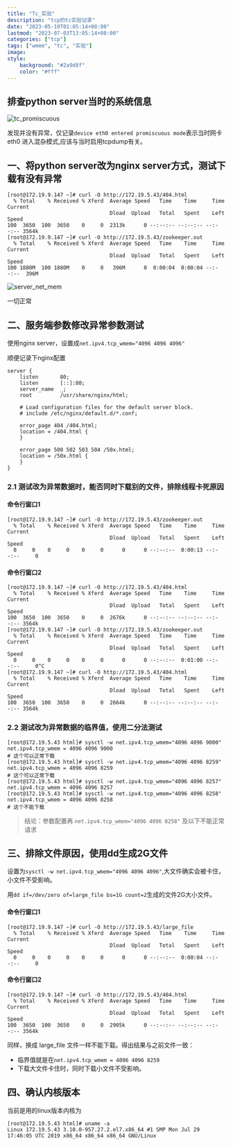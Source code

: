 ```yaml
---
title: "Tc_实验"
description: "tcp的tc实验记录"
date: "2023-05-19T01:05:14+08:00"
lastmod: "2023-07-03T13:05:14+08:00"
categories: ["tcp"]
tags: ["wmem", "tc", "实验"]
image: 
style:
    background: "#2a9d8f"
    color: "#fff"
---
```


## 排查python server当时的系统信息
![tc_promiscuous](/images/tc_promiscuous.png)

发现并没有异常，仅记录`device eth0 entered promiscuous mode`表示当时网卡 eth0 进入混杂模式,应该与当时启用tcpdump有关。

## 一、将python server改为nginx server方式，测试下载有没有异常
```
[root@172.19.9.147 ~]# curl -O http://172.19.5.43/404.html
  % Total    % Received % Xferd  Average Speed   Time    Time     Time  Current
                                 Dload  Upload   Total   Spent    Left  Speed
100  3650  100  3650    0     0  2313k      0 --:--:-- --:--:-- --:--:-- 3564k
[root@172.19.9.147 ~]# curl -O http://172.19.5.43/zookeeper.out
  % Total    % Received % Xferd  Average Speed   Time    Time     Time  Current
                                 Dload  Upload   Total   Spent    Left  Speed
100 1880M  100 1880M    0     0   396M      0  0:00:04  0:00:04 --:--:--  396M
```

![server_net_mem](/images/server_net_mem.png)

一切正常

## 二、服务端参数修改异常参数测试
使用nginx server，设置成`net.ipv4.tcp_wmem="4096 4096 4096"`

顺便记录下nginx配置
```
server {
    listen       80;
    listen       [::]:80;
    server_name  _;
    root         /usr/share/nginx/html;

    # Load configuration files for the default server block.
    # include /etc/nginx/default.d/*.conf;

    error_page 404 /404.html;
    location = /404.html {
    }

    error_page 500 502 503 504 /50x.html;
    location = /50x.html {
    }
}
```

### 2.1 测试改为异常数据时，能否同时下载别的文件，排除线程卡死原因

#### 命令行窗口1
```
[root@172.19.9.147 ~]# curl -O http://172.19.5.43/zookeeper.out
  % Total    % Received % Xferd  Average Speed   Time    Time     Time  Current
                                 Dload  Upload   Total   Spent    Left  Speed
  0     0    0     0    0     0      0      0 --:--:--  0:00:13 --:--:--     0
```

#### 命令行窗口2
```
[root@172.19.9.147 ~]# curl -O http://172.19.5.43/404.html
  % Total    % Received % Xferd  Average Speed   Time    Time     Time  Current
                                 Dload  Upload   Total   Spent    Left  Speed
100  3650  100  3650    0     0  2676k      0 --:--:-- --:--:-- --:--:-- 3564k
[root@172.19.9.147 ~]# curl -O http://172.19.5.43/zookeeper.out
  % Total    % Received % Xferd  Average Speed   Time    Time     Time  Current
                                 Dload  Upload   Total   Spent    Left  Speed
  0     0    0     0    0     0      0      0 --:--:--  0:01:00 --:--:--     0^C
[root@172.19.9.147 ~]# curl -O http://172.19.5.43/404.html
  % Total    % Received % Xferd  Average Speed   Time    Time     Time  Current
                                 Dload  Upload   Total   Spent    Left  Speed
100  3650  100  3650    0     0  2664k      0 --:--:-- --:--:-- --:--:-- 3564k
```

### 2.2 测试改为异常数据的临界值，使用二分法测试
```
[root@172.19.5.43 html]# sysctl -w net.ipv4.tcp_wmem="4096 4096 9000"
net.ipv4.tcp_wmem = 4096 4096 9000
# 这个可以正常下载
[root@172.19.5.43 html]# sysctl -w net.ipv4.tcp_wmem="4096 4096 8259"
net.ipv4.tcp_wmem = 4096 4096 8259
# 这个可以正常下载
[root@172.19.5.43 html]# sysctl -w net.ipv4.tcp_wmem="4096 4096 8257"
net.ipv4.tcp_wmem = 4096 4096 8257
[root@172.19.5.43 html]# sysctl -w net.ipv4.tcp_wmem="4096 4096 8258"
net.ipv4.tcp_wmem = 4096 4096 8258
# 这个不能下载
```

> 结论：参数配置再 `net.ipv4.tcp_wmem="4096 4096 8258"` 及以下不能正常请求

## 三、排除文件原因，使用dd生成2G文件

设置为`sysctl -w net.ipv4.tcp_wmem="4096 4096 4096"`,大文件确实会被卡住，小文件不受影响。

用`dd if=/dev/zero of=large_file bs=1G count=2`生成的文件2G大小文件。

#### 命令行窗口1
```
[root@172.19.9.147 ~]# curl -O http://172.19.5.43/large_file
  % Total    % Received % Xferd  Average Speed   Time    Time     Time  Current
                                 Dload  Upload   Total   Spent    Left  Speed
  0     0    0     0    0     0      0      0 --:--:--  0:00:04 --:--:--     0
```
#### 命令行窗口2
```
[root@172.19.9.147 ~]# curl -O http://172.19.5.43/404.html
  % Total    % Received % Xferd  Average Speed   Time    Time     Time  Current
                                 Dload  Upload   Total   Spent    Left  Speed
100  3650  100  3650    0     0  2905k      0 --:--:-- --:--:-- --:--:-- 3564k
```

同样，换成 large_file 文件一样不能下载。得出结果与之前文件一致：
- 临界值就是在`net.ipv4.tcp_wmem = 4096 4096 8259`
- 下载大文件卡住时，同时下载小文件不受影响。

## 四、确认内核版本
当前是用的linux版本内核为
```
[root@172.19.5.43 html]# uname -a
Linux 172.19.5.43 3.10.0-957.27.2.el7.x86_64 #1 SMP Mon Jul 29 17:46:05 UTC 2019 x86_64 x86_64 x86_64 GNU/Linux
```


